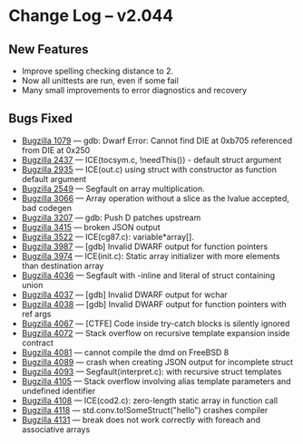 <h1>Change Log &ndash; v2.044</h1>

<h2 id="new-features">New Features</h2>

* Improve spelling checking distance to 2.
* Now all unittests are run, even if some fail
* Many small improvements to error diagnostics and recovery

<h2 id="bugs-fixed">Bugs Fixed</h2>

* [Bugzilla 1079](/bug/1079) &mdash; gdb: Dwarf Error: Cannot find DIE at 0xb705 referenced from DIE at 0x250
* [Bugzilla 2437](/bug/2437) &mdash; ICE(tocsym.c, !needThis()) - default struct argument
* [Bugzilla 2935](/bug/2935) &mdash; ICE(out.c) using struct with constructor as function default argument
* [Bugzilla 2549](/bug/2549) &mdash; Segfault on array multiplication.
* [Bugzilla 3066](/bug/3066) &mdash; Array operation without a slice as the lvalue accepted, bad codegen
* [Bugzilla 3207](/bug/3207) &mdash; gdb: Push D patches upstream
* [Bugzilla 3415](/bug/3415) &mdash; broken JSON output
* [Bugzilla 3522](/bug/3522) &mdash; ICE(cg87.c): variable*array[].
* [Bugzilla 3987](/bug/3987) &mdash; [gdb] Invalid DWARF output for function pointers
* [Bugzilla 3974](/bug/3974) &mdash; ICE(init.c): Static array initializer with more elements than destination array
* [Bugzilla 4036](/bug/4036) &mdash; Segfault with -inline and literal of struct containing union
* [Bugzilla 4037](/bug/4037) &mdash; [gdb] Invalid DWARF output for wchar
* [Bugzilla 4038](/bug/4038) &mdash; [gdb] Invalid DWARF output for function pointers with ref args
* [Bugzilla 4067](/bug/4067) &mdash; [CTFE] Code inside try-catch blocks is silently ignored
* [Bugzilla 4072](/bug/4072) &mdash; Stack overflow on recursive template expansion inside contract
* [Bugzilla 4081](/bug/4081) &mdash; cannot compile the dmd on FreeBSD 8
* [Bugzilla 4089](/bug/4089) &mdash; crash when creating JSON output for incomplete struct
* [Bugzilla 4093](/bug/4093) &mdash; Segfault(interpret.c): with recursive struct templates
* [Bugzilla 4105](/bug/4105) &mdash; Stack overflow involving alias template parameters and undefined identifier
* [Bugzilla 4108](/bug/4108) &mdash; ICE(cod2.c): zero-length static array in function call
* [Bugzilla 4118](/bug/4118) &mdash; std.conv.to!SomeStruct("hello") crashes compiler
* [Bugzilla 4131](/bug/4131) &mdash; break does not work correctly with foreach and associative arrays
